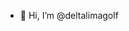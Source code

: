 - 👋 Hi, I’m @deltalimagolf
<!---
- 👀 I’m interested in ...
- 🌱 I’m currently learning ...
- 💞️ I’m looking to collaborate on ...
- 📫 How to reach me ...
--->

<!---
deltalimagolf/deltalimagolf is a ✨ special ✨ repository because its `README.md` (this file) appears on your GitHub profile.
You can click the Preview link to take a look at your changes.
--->
